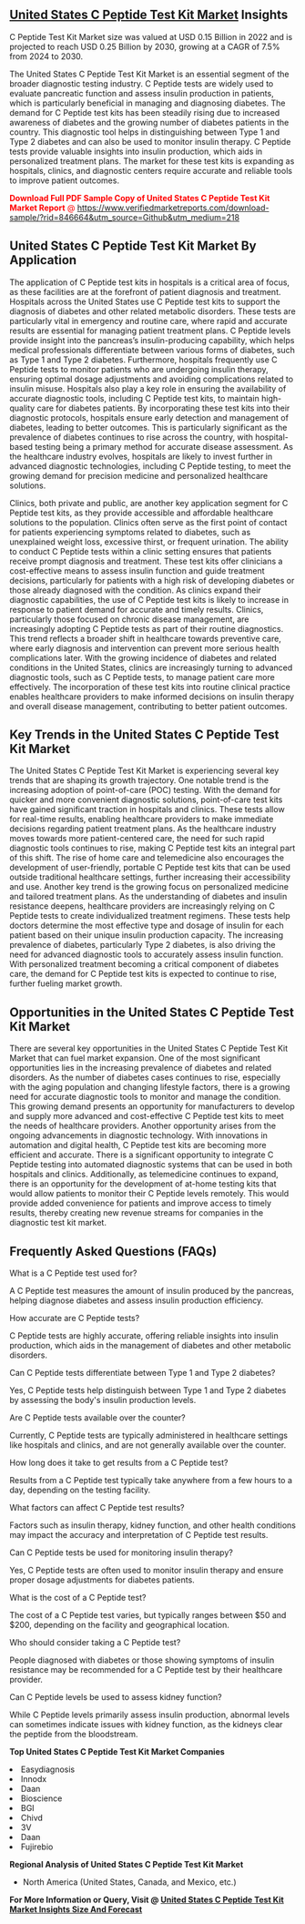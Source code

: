 <h2><a href="https://www.verifiedmarketreports.com/download-sample/?rid=846664&amp;utm_source=Github&amp;utm_medium=218" target="_blank">United States C Peptide Test Kit Market</a> Insights</h2><p>C Peptide Test Kit Market size was valued at USD 0.15 Billion in 2022 and is projected to reach USD 0.25 Billion by 2030, growing at a CAGR of 7.5% from 2024 to 2030.</p><p><p>The United States C Peptide Test Kit Market is an essential segment of the broader diagnostic testing industry. C Peptide tests are widely used to evaluate pancreatic function and assess insulin production in patients, which is particularly beneficial in managing and diagnosing diabetes. The demand for C Peptide test kits has been steadily rising due to increased awareness of diabetes and the growing number of diabetes patients in the country. This diagnostic tool helps in distinguishing between Type 1 and Type 2 diabetes and can also be used to monitor insulin therapy. C Peptide tests provide valuable insights into insulin production, which aids in personalized treatment plans. The market for these test kits is expanding as hospitals, clinics, and diagnostic centers require accurate and reliable tools to improve patient outcomes. <p><span class=""><span style="color: #ff0000;"><strong>Download Full PDF Sample Copy of United States C Peptide Test Kit Market Report</strong> @ </span><a href="https://www.verifiedmarketreports.com/download-sample/?rid=846664&amp;utm_source=Github&amp;utm_medium=218" target="_blank">https://www.verifiedmarketreports.com/download-sample/?rid=846664&amp;utm_source=Github&amp;utm_medium=218</a></span></p></p> <h2>United States C Peptide Test Kit Market By Application</h2> <p>The application of C Peptide test kits in hospitals is a critical area of focus, as these facilities are at the forefront of patient diagnosis and treatment. Hospitals across the United States use C Peptide test kits to support the diagnosis of diabetes and other related metabolic disorders. These tests are particularly vital in emergency and routine care, where rapid and accurate results are essential for managing patient treatment plans. C Peptide levels provide insight into the pancreas’s insulin-producing capability, which helps medical professionals differentiate between various forms of diabetes, such as Type 1 and Type 2 diabetes. Furthermore, hospitals frequently use C Peptide tests to monitor patients who are undergoing insulin therapy, ensuring optimal dosage adjustments and avoiding complications related to insulin misuse. Hospitals also play a key role in ensuring the availability of accurate diagnostic tools, including C Peptide test kits, to maintain high-quality care for diabetes patients. By incorporating these test kits into their diagnostic protocols, hospitals ensure early detection and management of diabetes, leading to better outcomes. This is particularly significant as the prevalence of diabetes continues to rise across the country, with hospital-based testing being a primary method for accurate disease assessment. As the healthcare industry evolves, hospitals are likely to invest further in advanced diagnostic technologies, including C Peptide testing, to meet the growing demand for precision medicine and personalized healthcare solutions.</p> <p>Clinics, both private and public, are another key application segment for C Peptide test kits, as they provide accessible and affordable healthcare solutions to the population. Clinics often serve as the first point of contact for patients experiencing symptoms related to diabetes, such as unexplained weight loss, excessive thirst, or frequent urination. The ability to conduct C Peptide tests within a clinic setting ensures that patients receive prompt diagnosis and treatment. These test kits offer clinicians a cost-effective means to assess insulin function and guide treatment decisions, particularly for patients with a high risk of developing diabetes or those already diagnosed with the condition. As clinics expand their diagnostic capabilities, the use of C Peptide test kits is likely to increase in response to patient demand for accurate and timely results. Clinics, particularly those focused on chronic disease management, are increasingly adopting C Peptide tests as part of their routine diagnostics. This trend reflects a broader shift in healthcare towards preventive care, where early diagnosis and intervention can prevent more serious health complications later. With the growing incidence of diabetes and related conditions in the United States, clinics are increasingly turning to advanced diagnostic tools, such as C Peptide tests, to manage patient care more effectively. The incorporation of these test kits into routine clinical practice enables healthcare providers to make informed decisions on insulin therapy and overall disease management, contributing to better patient outcomes.</p> <h2>Key Trends in the United States C Peptide Test Kit Market</h2> <p>The United States C Peptide Test Kit Market is experiencing several key trends that are shaping its growth trajectory. One notable trend is the increasing adoption of point-of-care (POC) testing. With the demand for quicker and more convenient diagnostic solutions, point-of-care test kits have gained significant traction in hospitals and clinics. These tests allow for real-time results, enabling healthcare providers to make immediate decisions regarding patient treatment plans. As the healthcare industry moves towards more patient-centered care, the need for such rapid diagnostic tools continues to rise, making C Peptide test kits an integral part of this shift. The rise of home care and telemedicine also encourages the development of user-friendly, portable C Peptide test kits that can be used outside traditional healthcare settings, further increasing their accessibility and use. Another key trend is the growing focus on personalized medicine and tailored treatment plans. As the understanding of diabetes and insulin resistance deepens, healthcare providers are increasingly relying on C Peptide tests to create individualized treatment regimens. These tests help doctors determine the most effective type and dosage of insulin for each patient based on their unique insulin production capacity. The increasing prevalence of diabetes, particularly Type 2 diabetes, is also driving the need for advanced diagnostic tools to accurately assess insulin function. With personalized treatment becoming a critical component of diabetes care, the demand for C Peptide test kits is expected to continue to rise, further fueling market growth.</p> <h2>Opportunities in the United States C Peptide Test Kit Market</h2> <p>There are several key opportunities in the United States C Peptide Test Kit Market that can fuel market expansion. One of the most significant opportunities lies in the increasing prevalence of diabetes and related disorders. As the number of diabetes cases continues to rise, especially with the aging population and changing lifestyle factors, there is a growing need for accurate diagnostic tools to monitor and manage the condition. This growing demand presents an opportunity for manufacturers to develop and supply more advanced and cost-effective C Peptide test kits to meet the needs of healthcare providers. Another opportunity arises from the ongoing advancements in diagnostic technology. With innovations in automation and digital health, C Peptide test kits are becoming more efficient and accurate. There is a significant opportunity to integrate C Peptide testing into automated diagnostic systems that can be used in both hospitals and clinics. Additionally, as telemedicine continues to expand, there is an opportunity for the development of at-home testing kits that would allow patients to monitor their C Peptide levels remotely. This would provide added convenience for patients and improve access to timely results, thereby creating new revenue streams for companies in the diagnostic test kit market.</p> <h2>Frequently Asked Questions (FAQs)</h2> <p>What is a C Peptide test used for?</p> <p>A C Peptide test measures the amount of insulin produced by the pancreas, helping diagnose diabetes and assess insulin production efficiency.</p> <p>How accurate are C Peptide tests?</p> <p>C Peptide tests are highly accurate, offering reliable insights into insulin production, which aids in the management of diabetes and other metabolic disorders.</p> <p>Can C Peptide tests differentiate between Type 1 and Type 2 diabetes?</p> <p>Yes, C Peptide tests help distinguish between Type 1 and Type 2 diabetes by assessing the body's insulin production levels.</p> <p>Are C Peptide tests available over the counter?</p> <p>Currently, C Peptide tests are typically administered in healthcare settings like hospitals and clinics, and are not generally available over the counter.</p> <p>How long does it take to get results from a C Peptide test?</p> <p>Results from a C Peptide test typically take anywhere from a few hours to a day, depending on the testing facility.</p> <p>What factors can affect C Peptide test results?</p> <p>Factors such as insulin therapy, kidney function, and other health conditions may impact the accuracy and interpretation of C Peptide test results.</p> <p>Can C Peptide tests be used for monitoring insulin therapy?</p> <p>Yes, C Peptide tests are often used to monitor insulin therapy and ensure proper dosage adjustments for diabetes patients.</p> <p>What is the cost of a C Peptide test?</p> <p>The cost of a C Peptide test varies, but typically ranges between $50 and $200, depending on the facility and geographical location.</p> <p>Who should consider taking a C Peptide test?</p> <p>People diagnosed with diabetes or those showing symptoms of insulin resistance may be recommended for a C Peptide test by their healthcare provider.</p> <p>Can C Peptide levels be used to assess kidney function?</p> <p>While C Peptide levels primarily assess insulin production, abnormal levels can sometimes indicate issues with kidney function, as the kidneys clear the peptide from the bloodstream.</p> </p><p><strong>Top United States C Peptide Test Kit Market Companies</strong></p><div data-test-id=""><p><li>Easydiagnosis</li><li> Innodx</li><li> Daan</li><li> Bioscience</li><li> BGI</li><li> Chivd</li><li> 3V</li><li> Daan</li><li> Fujirebio</li></p><div><strong>Regional Analysis of&nbsp;United States C Peptide Test Kit Market</strong></div><ul><li dir="ltr"><p dir="ltr">North America&nbsp;(United States, Canada, and Mexico, etc.)</p></li></ul><p><strong>For More Information or Query, Visit @&nbsp;</strong><strong><a href="https://www.verifiedmarketreports.com/product/c-peptide-test-kit-market/?utm_source=Github&amp;utm_medium=218" target="_blank">United States C Peptide Test Kit Market Insights Size And Forecast</a></strong></p></div>
